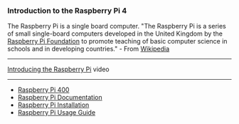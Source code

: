 ### Introduction to the Raspberry Pi 4
The Raspberry Pi is a single board computer. "The Raspberry Pi is a series of small single-board computers developed in the United Kingdom by the [Raspberry Pi Foundation](https://www.raspberrypi.org/) to promote teaching of basic computer science in schools and in developing countries." - From [Wikipedia](https://en.wikipedia.org/wiki/Raspberry_Pi)
***
[Introducing the Raspberry Pi](https://youtu.be/uXUjwk2-qx4) video

***


  * [Raspberry Pi 400](https://www.raspberrypi.org/products/raspberry-pi-400/)
  * [Raspberry Pi Documentation](https://www.raspberrypi.org/documentation/)
  * [Raspberry Pi Installation](https://github.com/raspberrypi/documentation/blob/master/installation/README.md)
  * [Raspberry Pi Usage Guide](https://github.com/raspberrypi/documentation/blob/master/usage/README.md)

   
